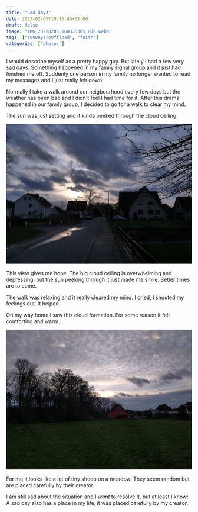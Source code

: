 ```yaml
---
title: "Sad days"
date: 2022-02-05T19:16:46+01:00
draft: false
image: "IMG_20220205_160335305_HDR.webp"
tags: ["100DaysToOffload", "faith"]
categories: ["photos"]
---
```

I would describe myself as a pretty happy guy. But lately I had a few very sad days.
Something happened in my family signal group and it just had finished me off.
Suddenly one person in my family no longer wanted to read my messages and I just really felt down.

Normally I take a walk around our neigbourhood every few days but the weather has been bad and I didn't feel I had time for it. After this drama happened in our family group, I decided to go for a walk to clear my mind.

The sun was just setting and it kinda peeked through the cloud ceiling.

![](IMG_20220205_160335305_HDR.webp)

This view gives me hope. The big cloud ceiling is overwhelming and depressing, but the sun peeking through it just made me smile. Better times are to come.

The walk was relaxing and it really cleared my mind. I cried, I shouted my feelings out. It helped.

On my way home I saw this cloud formation. For some reason it felt comforting and warm.

![](IMG_20220205_164001974_HDR.webp)

For me it looks like a lot of tiny sheep on a meadow. They seem random but are placed carefully by their creator.

I am still sad about the situation and I *want* to resolve it, but at least I know: A sad day also has a place in my life, it was placed carefully by my creator.